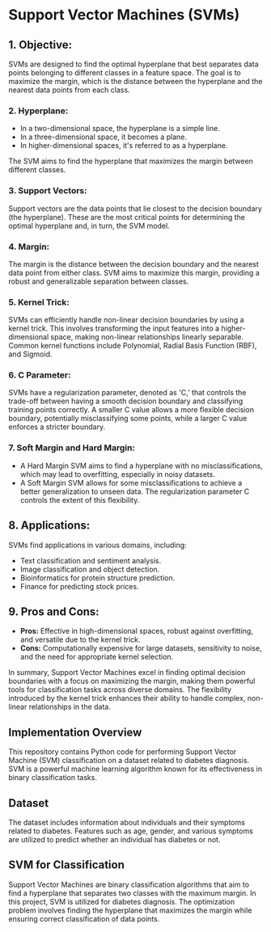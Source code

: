 # Support Vector Machines (SVMs)

## 1. **Objective:**
   SVMs are designed to find the optimal hyperplane that best separates data points belonging to different classes in a feature space. The goal is to maximize the margin, which is the distance between the hyperplane and the nearest data points from each class.

### 2. **Hyperplane:**
   - In a two-dimensional space, the hyperplane is a simple line.
   - In a three-dimensional space, it becomes a plane.
   - In higher-dimensional spaces, it's referred to as a hyperplane.

   The SVM aims to find the hyperplane that maximizes the margin between different classes.

### 3. **Support Vectors:**
   Support vectors are the data points that lie closest to the decision boundary (the hyperplane). These are the most critical points for determining the optimal hyperplane and, in turn, the SVM model.

### 4. **Margin:**
   The margin is the distance between the decision boundary and the nearest data point from either class. SVM aims to maximize this margin, providing a robust and generalizable separation between classes.

### 5. **Kernel Trick:**
   SVMs can efficiently handle non-linear decision boundaries by using a kernel trick. This involves transforming the input features into a higher-dimensional space, making non-linear relationships linearly separable. Common kernel functions include Polynomial, Radial Basis Function (RBF), and Sigmoid.

### 6. **C Parameter:**
   SVMs have a regularization parameter, denoted as 'C,' that controls the trade-off between having a smooth decision boundary and classifying training points correctly. A smaller C value allows a more flexible decision boundary, potentially misclassifying some points, while a larger C value enforces a stricter boundary.

### 7. **Soft Margin and Hard Margin:**
   - A Hard Margin SVM aims to find a hyperplane with no misclassifications, which may lead to overfitting, especially in noisy datasets.
   - A Soft Margin SVM allows for some misclassifications to achieve a better generalization to unseen data. The regularization parameter C controls the extent of this flexibility.

## 8. **Applications:**
   SVMs find applications in various domains, including:
   - Text classification and sentiment analysis.
   - Image classification and object detection.
   - Bioinformatics for protein structure prediction.
   - Finance for predicting stock prices.

## 9. **Pros and Cons:**
   - **Pros:** Effective in high-dimensional spaces, robust against overfitting, and versatile due to the kernel trick.
   - **Cons:** Computationally expensive for large datasets, sensitivity to noise, and the need for appropriate kernel selection.

In summary, Support Vector Machines excel in finding optimal decision boundaries with a focus on maximizing the margin, making them powerful tools for classification tasks across diverse domains. The flexibility introduced by the kernel trick enhances their ability to handle complex, non-linear relationships in the data.

## Implementation Overview

This repository contains Python code for performing Support Vector Machine (SVM) classification on a dataset related to diabetes diagnosis. SVM is a powerful machine learning algorithm known for its effectiveness in binary classification tasks.

## Dataset

The dataset includes information about individuals and their symptoms related to diabetes. Features such as age, gender, and various symptoms are utilized to predict whether an individual has diabetes or not.

## SVM for Classification

Support Vector Machines are binary classification algorithms that aim to find a hyperplane that separates two classes with the maximum margin. In this project, SVM is utilized for diabetes diagnosis. The optimization problem involves finding the hyperplane that maximizes the margin while ensuring correct classification of data points.

